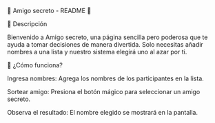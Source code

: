 🎉 Amigo secreto - README 📜

📌 Descripción

Bienvenido a Amigo secreto, una página sencilla pero poderosa que te ayuda a tomar decisiones de manera divertida. Solo necesitas añadir nombres a una lista y nuestro sistema elegirá uno al azar por ti. 

🚀 ¿Cómo funciona?

Ingresa nombres: Agrega los nombres de los participantes en la lista.

Sortear amigo: Presiona el botón mágico para seleccionar un amigo secreto.

Observa el resultado: El nombre elegido se mostrará en la pantalla.
